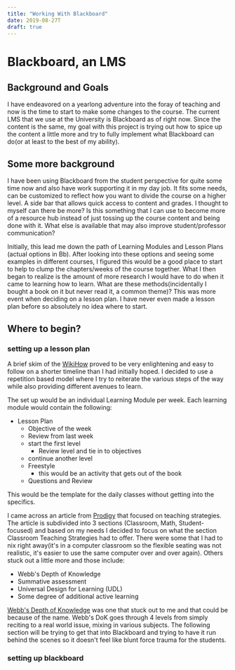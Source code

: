 ```yaml
---
title: "Working With Blackboard"
date: 2019-08-27T
draft: true
---
```

# Blackboard, an LMS

## Background and Goals

I have endeavored on a yearlong adventure into the foray of teaching and now is the time to start to make some changes to the course. The current LMS that we use at the University is Blackboard as of right now. Since the content is the same, my goal with this project is trying out how to spice up the content a little more and try to fully implement what Blackboard can do(or at least to the best of my ability).

## Some more background

I have been using Blackboard from the student perspective for quite some time now and also have work supporting it in my day job. It fits some needs, can be customized to reflect how you want to divide the course on a higher level. A side bar that allows quick access to content and grades. I thought to myself can there be more? Is this something that I can use to become more of a resource hub instead of just tossing up the course content and being done with it. What else is available that may also improve student/professor communication?

Initially, this lead me down the path of Learning Modules and Lesson Plans (actual options in Bb). After looking into these options and seeing some examples in different courses, I figured this would be a good place to start to help to clump the chapters/weeks of the course together. What I then began to realize is the amount of more research I would have to do when it came to learning how to learn. What are these methods(incidentally I bought a book on it but never read it, a common theme)? This was more event when deciding on a lesson plan. I have never even made a lesson plan before so absolutely no idea where to start.

## Where to begin?

### setting up a lesson plan

A brief skim of the [WikiHow](https://www.wikihow.com/Make-a-Lesson-Plan) proved to be very enlightening and easy to follow on a shorter timeline than I had initially hoped. I decided to use a repetition based model where I try to reiterate the various steps of the way while also providing different avenues to learn.

The set up would be an individual Learning Module per week. Each learning module would contain the following:

- Lesson Plan
  - Objective of the week
  - Review from last week
  - start the first level
    - Review level and tie in to objectives
  - continue another level
  - Freestyle
    - this would be an activity that gets out of the book
  - Questions and Review

This would be the template for the daily classes without getting into the specifics.

I came across an article from [Prodigy](https://www.prodigygame.com/blog/teaching-strategies/) that focused on teaching strategies. The article is subdivided into 3 sections (Classroom, Math, Student-focused) and based on my needs I decided to focus on what the section Classroom Teaching Strategies had to offer. There were some that I had to nix right away(it's in a computer classroom so the flexible seating was not realistic, it's easier to use the same computer over and over again). Others stuck out a little more and those include:

- Webb's Depth of Knowledge
- Summative assessment
- Universal Design for Learning (UDL)
- Some degree of additional active learning

[Webb's Depth of Knowledge](https://www.prodigygame.com/blog/webbs-depth-of-knowledge-dok/) was one that stuck out to me and that could be because of the name. Webb's DoK goes through 4 levels from simply reciting to a real world issue, mixing in various subjects. The following section will be trying to get that into Blackboard and trying to have it run behind the scenes so it doesn't feel like blunt force trauma for the students.

### setting up blackboard
